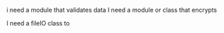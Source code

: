

i need a module that validates data
I need a module or class that encrypts

I need a fileIO class to
